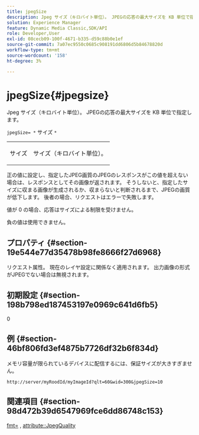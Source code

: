 ```yaml
---
title: jpegSize
description: Jpeg サイズ（キロバイト単位）。 JPEGの応答の最大サイズを KB 単位で指定します。
solution: Experience Manager
feature: Dynamic Media Classic,SDK/API
role: Developer,User
exl-id: 08cecb09-100f-4671-b335-d59c88b0e1ef
source-git-commit: 7a07ec9550c0685c908191dd6806d5b84678820d
workflow-type: tm+mt
source-wordcount: '158'
ht-degree: 3%

---
```


# jpegSize{#jpegsize}

Jpeg サイズ（キロバイト単位）。 JPEGの応答の最大サイズを KB 単位で指定します。

`jpegSize= *` サイズ `*`

<table id="simpletable_EC2A8D8B65854B45B9CB184DA1069355"> 
 <tr class="strow"> 
  <td class="stentry"> <p><span class="codeph"> <span class="varname"> サイズ </span></span> </p> </td> 
  <td class="stentry"> <p>サイズ（キロバイト単位）。 </p></td> 
 </tr> 
</table>

正の値に設定し、指定したJPEG画質のJPEGのレスポンスがこの値を超えない場合は、レスポンスとしてその画像が返されます。 そうしないと、指定したサイズに収まる画像が生成されるか、収まらないと判断されるまで、JPEGの画質が低下します。 後者の場合、リクエストはエラーで失敗します。

値が 0 の場合、応答はサイズによる制限を受けません。

負の値は使用できません。

## プロパティ {#section-19e544e77d35478b98fe8666f27d6968}

リクエスト属性。 現在のレイヤ設定に関係なく適用されます。 出力画像の形式がJPEGでない場合は無視されます。

## 初期設定 {#section-198b798ed187453197e0969c641d6fb5}

0

## 例 {#section-46bf806fd3ef4875b7726df32b6f834d}

メモリ容量が限られているデバイスに配信するには、保証サイズが大きすぎません。

`http://server/myRoodId/myImageId?qlt=60&wid=300&jpegSize=10`

## 関連項目 {#section-98d472b39d6547969fce6dd86748c153}

[fmt=](../../../../../is-api/http-ref/image-serving-api-ref/c-http-protocol-reference/c-command-reference/r-is-http-fmt.md#reference-cdf10043423b45ba9fe15157fb3ae37a) , [attribute::JpegQuality](../../../../../is-api/image-catalog/image-serving-api-ref/c-image-catalog-reference/c-attributes-reference/r-jpegquality.md#reference-4a879e7c46024c8a898a9fd226f9eb09)
